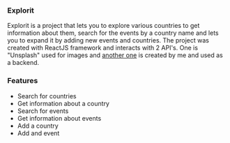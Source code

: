 ### Explorit
Explorit is a project that lets you to explore various countries to get information about them, search for the events by a country name and lets you to expand it by adding new events and countries. The project was created with ReactJS framework and interacts with 2 API's. One is "Unsplash" used for images and [another one](https://github.com/MotiejusL/RESTfulService) is created by me and used as a backend.

### Features
- Search for countries
- Get information about a country
- Search for events
- Get information about events
- Add a country
- Add and event

